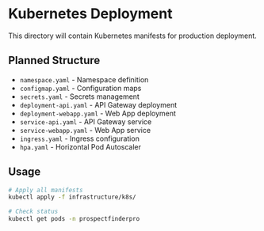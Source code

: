 # Kubernetes Deployment

This directory will contain Kubernetes manifests for production deployment.

## Planned Structure
- `namespace.yaml` - Namespace definition
- `configmap.yaml` - Configuration maps
- `secrets.yaml` - Secrets management
- `deployment-api.yaml` - API Gateway deployment
- `deployment-webapp.yaml` - Web App deployment  
- `service-api.yaml` - API Gateway service
- `service-webapp.yaml` - Web App service
- `ingress.yaml` - Ingress configuration
- `hpa.yaml` - Horizontal Pod Autoscaler

## Usage
```bash
# Apply all manifests
kubectl apply -f infrastructure/k8s/

# Check status
kubectl get pods -n prospectfinderpro
```